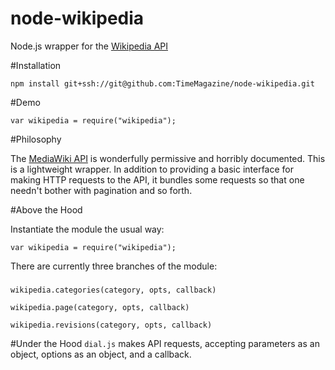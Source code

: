 node-wikipedia
==============

Node.js wrapper for the [Wikipedia API](http://en.wikipedia.org/w/api.php)

#Installation

	npm install git+ssh://git@github.com:TimeMagazine/node-wikipedia.git

#Demo

	var wikipedia = require("wikipedia");


#Philosophy 

The [MediaWiki API](http://en.wikipedia.org/w/api.php) is wonderfully permissive and horribly documented. This is a lightweight wrapper. In addition to providing a basic interface for making HTTP requests to the API, it bundles some requests so that one needn't bother with pagination and so forth.

#Above the Hood

Instantiate the module the usual way:

	var wikipedia = require("wikipedia");

There are currently three branches of the module:

###

`wikipedia.categories(category, opts, callback)`

`wikipedia.page(category, opts, callback)`

`wikipedia.revisions(category, opts, callback)`

#Under the Hood
`dial.js` makes API requests, accepting parameters as an object, options as an object, and a callback.

